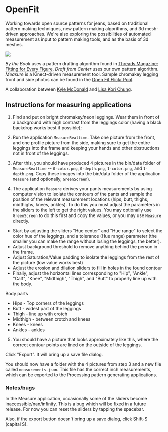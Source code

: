 # OpenFit

Working towards open source patterns for jeans, based on traditional pattern making techniques, new pattern making algorithms, and 3d mesh-driven approaches. We're also exploring the possibilities of automated measurement as input to pattern making tools, and as the basis of 3d meshes.

![](http://farm8.staticflickr.com/7394/9088577239_4dcdc3d396_o.png)

*By the Book* uses a pattern drafting algorithm found in [Threads Magazine: Fitting for Every Figure](http://www.amazon.com/Threads-Fitting-Every-Figure-Magazine/dp/B00E8V3N7Y). *Draft from Center* uses our own pattern algorithm.  *Measure* is a Kinect-driven measurement tool. Sample chromakey legging front and side photos can be found in the [Open Fit Flickr Pool](http://www.flickr.com/groups/2202673@N25/pool/with/9263143866/#photo_9263143866).

A collaboration between [Kyle McDonald](http://kylemcdonald.net/) and [Lisa Kori Chung](http://lisakori.net/).


## Instructions for measuring applications

1) Find and put on bright chromakey/neon leggings. Wear them in front of a background with high contrast from the leggings color (having a black backdrop works best if possible);

2) Run the application `MeasureRealtime`. Take one picture from the front, and one profile picture from the side, making sure to get the entire leggings into the frame and keeping your hands and other obstructions not in front of the leggings.  

3) After this, you should have produced 4 pictures in the bin/data folder of `MeasureRealtime` -- `0-color.png`, `0-depth.png`, `1-color.png`, and `1-depth.png`.  Copy these images into the bin/data folder of the application `Measure` (and optionally, `GreenScreen`).

4) The application `Measure` derives your pants measurements by using computer vision to isolate the contours of the pants and sample the position of the relevant measurement locations (hips, butt, thighs, midthighs, knees, ankles). To do this you must adjust the parameters in the sliders to the left to get the right values. You may optionally use `GreenScreen` to do this first and copy the values, or you may use `Measure` directly.

 - Start by adjusting the sliders "Hue center" and "Hue range" to select the color hue of the leggings, and a tolerance (Hue range) parameter (the smaller you can make the range without losing the leggings, the better).
 - Adjust background threshold to remove anything behind the person in the frame.
 - Adjust Saturation/Value padding to isolate the leggings from the rest of the picture (low value works best)
 - Adjust the erosion and dilation sliders to fill in holes in the found contour
 - Finally, adjust the horizontal lines corresponding to "Hip", "Ankle", "Calf", "Knee", "Midthigh", "Thigh", and "Butt" to properly line up with the body.

Body parts
 * Hips - Top corners of the leggings
 * Butt - widest part of the leggings
 * Thigh - line up with crotch
 * Midthigh - between crotch and knees
 * Knees - knees
 * Ankles - ankles

5) You should have a picture that looks approximately like this, where the correct contour points are lined on the outside of the leggings.

Click "Export". It will bring up a save file dialog.

You should now have a folder with the 4 pictures from step 3 and a new file called `measurements.json`. This file has the correct inch measurements, which can be exported to the Processing pattern generating applications.


### Notes/bugs

In the Measure application, occasionally some of the sliders become inaccessible/nan/infinity. This is a bug which will be fixed in a future release. For now you can reset the sliders by tapping the spacebar.

Also, if the export button doesn't bring up a save dialog, click Shift-S (capital S).
